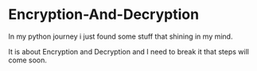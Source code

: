 # Encryption-And-Decryption


In my python journey i just found some stuff that shining in my mind. 

It is about Encryption and Decryption and I need to break it that steps will come soon.
